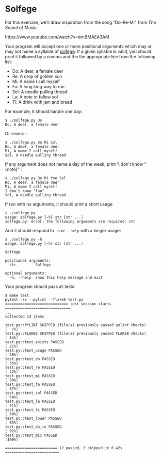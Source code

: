 # Solfege

For this exercise, we'll draw inspiration from the song "Do-Re-Mi" from _The Sound of Music_:

https://www.youtube.com/watch?v=drnBMAEA3AM

Your program will accept one or more positional arguments which may or may not name a syllable of [solfege](https://en.wikipedia.org/wiki/Solf%C3%A8ge).
If a given syllable is valid, you should print it followed by a comma and the the appropriate line from the following list:

* Do: A deer, a female deer
* Re: A drop of golden sun
* Mi: A name I call myself
* Fa: A long long way to run
* Sol: A needle pulling thread
* La: A note to follow sol
* Ti: A drink with jam and bread

For example, it should handle one day:

```
$ ./solfege.py Do
Do, A deer, a female deer
```

Or several:

```
$ ./solfege.py Do Mi Sol
Do, A deer, a female deer
Mi, A name I call myself
Sol, A needle pulling thread
```

If any argument does not name a day of the week, print 'I don't know "{note}"':

```
$ ./solfege.py Do Mi foo Sol
Do, A deer, a female deer
Mi, A name I call myself
I don't know "foo"
Sol, A needle pulling thread
```

If run with no arguments, it should print a short usage:

```
$ ./solfege.py
usage: solfege.py [-h] str [str ...]
solfege.py: error: the following arguments are required: str
```

And it should respond to `-h` or `--help` with a longer usage:

```
$ ./solfege.py -h
usage: solfege.py [-h] str [str ...]

Solfege

positional arguments:
  str         Solfege

optional arguments:
  -h, --help  show this help message and exit
```

Your program should pass all tests:

```
$ make test
pytest -xv --pylint --flake8 test.py
============================= test session starts ==============================
...
collected 14 items

test.py::PYLINT SKIPPED (file(s) previously passed pylint checks)        [  7%]
test.py::FLAKE8 SKIPPED (file(s) previously passed FLAKE8 checks)        [ 14%]
test.py::test_exists PASSED                                              [ 21%]
test.py::test_usage PASSED                                               [ 28%]
test.py::test_do PASSED                                                  [ 35%]
test.py::test_re PASSED                                                  [ 42%]
test.py::test_mi PASSED                                                  [ 50%]
test.py::test_fa PASSED                                                  [ 57%]
test.py::test_sol PASSED                                                 [ 64%]
test.py::test_la PASSED                                                  [ 71%]
test.py::test_ti PASSED                                                  [ 78%]
test.py::test_lower PASSED                                               [ 85%]
test.py::test_do_re PASSED                                               [ 92%]
test.py::test_mix PASSED                                                 [100%]

======================== 12 passed, 2 skipped in 0.42s =========================
```
